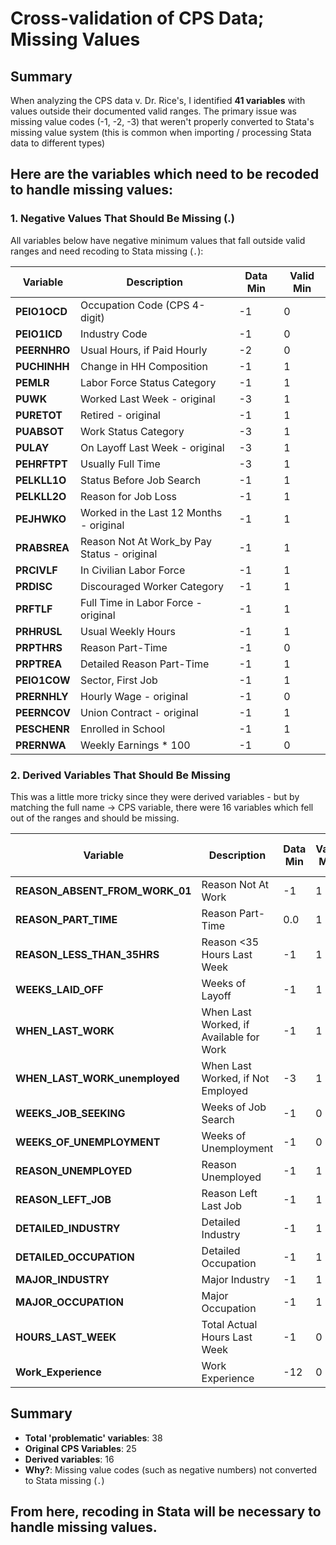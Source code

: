 # Cross-validation of CPS Data; Missing Values

## Summary

When analyzing the CPS data v. Dr. Rice's, I identified **41 variables** with values outside their documented valid ranges. The primary issue was missing value codes (-1, -2, -3) that weren't properly converted to Stata's missing value system (this is common when importing / processing Stata data to different types)

## Here are the variables which need to be recoded to handle missing values:

### **1. Negative Values That Should Be Missing (.)**

All variables below have negative minimum values that fall outside valid ranges and need recoding to Stata missing (`.`):

| Variable | Description | Data Min | Valid Min |
|----------|-------------|----------|-----------|
| **PEIO1OCD** | Occupation Code (CPS 4-digit) | -1 | 0 |
| **PEIO1ICD** | Industry Code | -1 | 0 |
| **PEERNHRO** | Usual Hours, if Paid Hourly | -2 | 0 |
| **PUCHINHH** | Change in HH Composition | -1 | 1 |
| **PEMLR** | Labor Force Status Category | -1 | 1 |
| **PUWK** | Worked Last Week - original | -3 | 1 |
| **PURETOT** | Retired - original | -1 | 1 |
| **PUABSOT** | Work Status Category | -3 | 1 |
| **PULAY** | On Layoff Last Week - original | -3 | 1 |
| **PEHRFTPT** | Usually Full Time | -3 | 1 |
| **PELKLL1O** | Status Before Job Search | -1 | 1 |
| **PELKLL2O** | Reason for Job Loss | -1 | 1 |
| **PEJHWKO** | Worked in the Last 12 Months - original | -1 | 1 |
| **PRABSREA** | Reason Not At Work_by Pay Status - original | -1 | 1 |
| **PRCIVLF** | In Civilian Labor Force | -1 | 1 |
| **PRDISC** | Discouraged Worker Category | -1 | 1 |
| **PRFTLF** | Full Time in Labor Force - original | -1 | 1 |
| **PRHRUSL** | Usual Weekly Hours | -1 | 1 |
| **PRPTHRS** | Reason Part-Time | -1 | 0 |
| **PRPTREA** | Detailed Reason Part-Time | -1 | 1 |
| **PEIO1COW** | Sector, First Job | -1 | 1 |
| **PRERNHLY** | Hourly Wage - original | -1 | 0 |
| **PEERNCOV** | Union Contract - original | -1 | 1 | 
| **PESCHENR** | Enrolled in School | -1 | 1 | 
| **PRERNWA** | Weekly Earnings * 100 | -1 | 0 | 

### **2. Derived Variables That Should Be Missing**

This was a little more tricky since they were derived variables - but by matching the full name -> CPS variable, there were 16 variables which fell out of the ranges and should be missing.

| Variable | Description | Data Min | Valid Min | Original CPS Source |
|----------|-------------|----------|-----------|-------------------|
| **REASON_ABSENT_FROM_WORK_01** | Reason Not At Work | -1 | 1 | PEABSRSN |
| **REASON_PART_TIME** | Reason Part-Time | 0.0 | 1 | PEHRRSN1 |
| **REASON_LESS_THAN_35HRS** | Reason <35 Hours Last Week | -1 | 1 | PEHRRSN3 |
| **WEEKS_LAID_OFF** | Weeks of Layoff | -1 | 1 | PELAYDUR |
| **WHEN_LAST_WORK** | When Last Worked, if Available for Work | -1 | 1 | PELKLWO |
| **WHEN_LAST_WORK_unemployed** | When Last Worked, if Not Employed | -3 | 1 | PENLFJH |
| **WEEKS_JOB_SEEKING** | Weeks of Job Search | -1 | 0 | PELKDUR |
| **WEEKS_OF_UNEMPLOYMENT** | Weeks of Unemployment | -1 | 0 | PRUNEDUR |
| **REASON_UNEMPLOYED** | Reason Unemployed | -1 | 1 | PRUNTYPE |
| **REASON_LEFT_JOB** | Reason Left Last Job | -1 | 1 | PEJHRSN |
| **DETAILED_INDUSTRY** | Detailed Industry | -1 | 1 | PRDTIND1 |
| **DETAILED_OCCUPATION** | Detailed Occupation | -1 | 1 | PRDTOCC1 |
| **MAJOR_INDUSTRY** | Major Industry | -1 | 1 | PRMJIND1 |
| **MAJOR_OCCUPATION** | Major Occupation | -1 | 1 | PRMJOCC1 |
| **HOURS_LAST_WEEK** | Total Actual Hours Last Week | -1 | 0 | PEHRACTT |
| **Work_Experience** | Work Experience | -12 | 0 | PRTAGE + calculation |

## Summary

- **Total 'problematic' variables**: 38
- **Original CPS Variables**: 25  
- **Derived variables**: 16
- **Why?**: Missing value codes (such as negative numbers) not converted to Stata missing (`.`)

## From here, recoding in Stata will be necessary to handle missing values.
